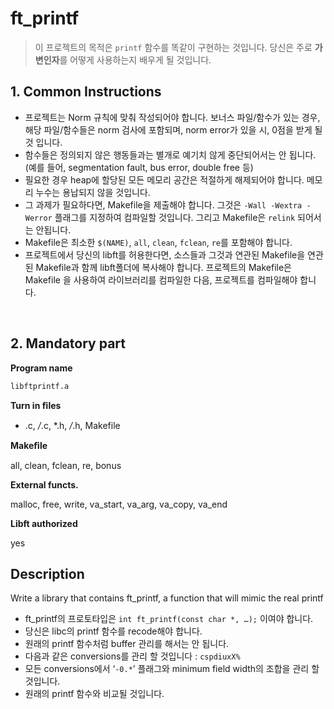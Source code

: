 # ft_printf
> 이 프로젝트의 목적은 `printf` 함수를 똑같이 구현하는 것입니다. 당신은 주로 **가변인자**를 어떻게 사용하는지 배우게 될 것입니다.

## 1. Common Instructions



- 프로젝트는 Norm 규칙에 맞춰 작성되어야 합니다. 보너스 파일/함수가 있는 경우, 해당 파일/함수들은 norm 검사에 포함되며, norm error가 있을 시, 0점을 받게 될것 입니다.
- 함수들은 정의되지 않은 행동들과는 별개로 예기치 않게 중단되어서는 안 됩니다. (예를 들어, segmentation fault, bus error, double free 등)
- 필요한 경우 heap에 할당된 모든 메모리 공간은 적절하게 해제되어야 합니다. 메모리 누수는 용납되지 않을 것입니다.
- 그 과제가 필요하다면, Makefile을 제출해야 합니다. 그것은 `-Wall -Wextra -Werror` 플래그를 지정하여 컴파일할 것입니다. 그리고 Makefile은 `relink` 되어서는 안됩니다.
- Makefile은 최소한 `$(NAME)`, `all`, `clean`, `fclean`, `re`를 포함해야 합니다.
- 프로젝트에서 당신의 libft를 허용한다면, 소스들과 그것과 연관된 Makefile을 연관 된 Makefile과 함께 libft폴더에 복사해야 합니다. 프로젝트의 Makefile은 Makefile 을 사용하여 라이브러리를 컴파일한 다음, 프로젝트를 컴파일해야 합니다.

</br>

## 2. Mandatory part



**Program name** 

`libftprintf.a`

**Turn in ﬁles** 

- .c, */*.c, *.h, */*.h, Makefile

**Makeﬁle** 

all, clean, fclean, re, bonus

**External functs.** 

malloc, free, write, va_start, va_arg, va_copy, va_end

**Libft authorized** 

yes

## **Description**

Write a library that contains ft_printf, a function that will mimic the real printf

- ft_printf의 프로토타입은 `int ft_printf(const char *, …);` 이여야 합니다.
- 당신은 libc의 printf 함수를 recode해야 합니다.
- 원래의 printf 함수처럼 buffer 관리를 해서는 안 됩니다.
- 다음과 같은 conversions를 관리 할 것입니다 : `cspdiuxX%`
- 모든 conversions에서 ‘`-0.*`’ 플래그와 minimum field width의 조합을 관리 할 것입니다.
- 원래의 printf 함수와 비교될 것입니다.
